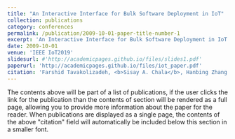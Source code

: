 ```yaml
---
title: "An Interactive Interface for Bulk Software Deployment in IoT"
collection: publications
category: conferences
permalink: /publication/2009-10-01-paper-title-number-1
excerpt: 'An Interactive Interface for Bulk Software Deployment in IoT'
date: 2009-10-01
venue: 'IEEE IoT2019'
slidesurl: #'http://academicpages.github.io/files/slides1.pdf'
paperurl: 'http://academicpages.github.io/files/iot_paper.pdf'
citation: 'Farshid Tavakolizadeh, <b>Sisay A. Chala</b>, Hanbing Zhang. (2019). An Interactive Interface for Bulk Software Deployment in IoT. IEEE IOT 2019: 38:1-38:4' #'Your Name, You. (2009). &quot;Paper Title Number 1.&quot; <i>Journal 1</i>. 1(1).'
---
```


The contents above will be part of a list of publications, if the user clicks the link for the publication than the contents of section will be rendered as a full page, allowing you to provide more information about the paper for the reader. When publications are displayed as a single page, the contents of the above "citation" field will automatically be included below this section in a smaller font.